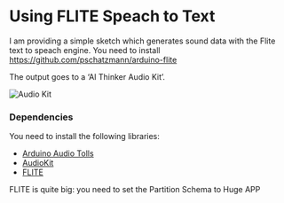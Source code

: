 # Using FLITE Speach to Text

I am providing a simple sketch which generates sound data with the Flite text to speach engine.
You need to install https://github.com/pschatzmann/arduino-flite

The output goes to a ‘AI Thinker Audio Kit’.

<img src="https://pschatzmann.github.io/arduino-audio-tools/resources/audio-toolkit.png" alt="Audio Kit" />

### Dependencies

You need to install the following libraries:

- [Arduino Audio Tolls](https://github.com/pschatzmann/arduino-audio-tools)
- [AudioKit](https://github.com/pschatzmann/arduino-audiokit)
- [FLITE](https://github.com/pschatzmann/arduino-flite)

FLITE is quite big: you need to set the Partition Schema to Huge APP

